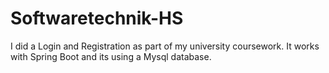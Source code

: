 # Softwaretechnik-HS

I did a Login and Registration as part of my university coursework. It works with Spring Boot and its using a Mysql database.
